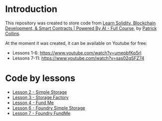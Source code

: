 # Introduction

This repository was created to store code from [Learn Solidity, Blockchain Development, & Smart Contracts | Powered By AI - Full Course](https://github.com/Cyfrin/foundry-full-course-f23), by [Patrick Collins](https://github.com/PatrickAlphaC).

At the moment it was created, it can be available on Youtube for free:
- Lessons 1-6: https://www.youtube.com/watch?v=umepbfKp5rI
- Lessons 7-11: https://www.youtube.com/watch?v=sas02qSFZ74

# Code by lessons

- [Lesson 2 - Simple Storage](./lesson-2/README.md)
- [Lesson 3 - Storage Factory](./lesson-3/README.md)
- [Lesson 4 - Fund Me](./lesson-4/README.md)
- [Lesson 6 - Foundry Simple Storage](./lesson-6/README.md)
- [Lesson 7 - Foundry FundMe](./lesson-7/README.md)
